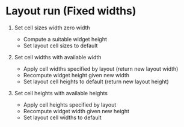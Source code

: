 # Layout run (Fixed widths)

1. Set cell sizes width zero width
	* Compute a suitable widget height
	* Set layout cell sizes to default

2. Set cell widths with available width
	* Apply cell widths specified by layout (return new layout width)
	* Recompute widget height given new width
	* Set layout cell heights to default (return new layout height)

3. Set cell heights with available heights
	* Apply cell heights specified by layout
	* Recompute widget width given new height
	* Set layout cell widths to default



